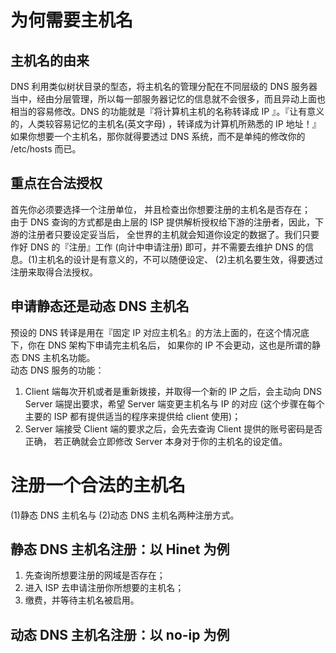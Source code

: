 # 为何需要主机名
## 主机名的由来
DNS 利用类似树状目录的型态，将主机名的管理分配在不同层级的 DNS 服务器当中，经由分层管理，所以每一部服务器记忆的信息就不会很多，而且异动上面也相当的容易修改。DNS 的功能就是『将计算机主机的名称转译成 IP 』。『让有意义的，人类较容易记忆的主机名(英文字母) ，转译成为计算机所熟悉的 IP 地址！』  
如果你想要一个主机名，那你就得要透过 DNS 系统，而不是单纯的修改你的 /etc/hosts 而已。
## 重点在合法授权
首先你必须要选择一个注册单位， 并且检查出你想要注册的主机名是否存在；  
由于 DNS 查询的方式都是由上层的 ISP 提供解析授权给下游的注册者，因此，下游的注册者只要设定妥当后， 全世界的主机就会知道你设定的数据了。我们只要作好 DNS 的『注册』工作 (向计中申请注册) 即可，并不需要去维护 DNS 的信息。(1)主机名的设计是有意义的，不可以随便设定、 (2)主机名要生效，得要透过注册来取得合法授权。
## 申请静态还是动态 DNS 主机名
预设的 DNS 转译是用在『固定 IP 对应主机名』的方法上面的，在这个情况底下，你在 DNS 架构下申请完主机名后， 如果你的 IP 不会更动，这也是所谓的静态 DNS 主机名功能。  
动态 DNS 服务的功能：
1. Client 端每次开机或者是重新拨接，并取得一个新的 IP 之后，会主动向 DNS Server 端提出要求，希望 Server 端变更主机名与 IP 的对应 (这个步骤在每个主要的 ISP 都有提供适当的程序来提供给 client 使用)；
2. Server 端接受 Client 端的要求之后，会先去查询 Client 提供的账号密码是否正确， 若正确就会立即修改 Server 本身对于你的主机名的设定值。

# 注册一个合法的主机名
 (1)静态 DNS 主机名与 (2)动态 DNS 主机名两种注册方式。
 ## 静态 DNS 主机名注册：以 Hinet 为例
1. 先查询所想要注册的网域是否存在；
2. 进入 ISP 去申请注册你所想要的主机名；
3. 缴费，并等待主机名被启用。
## 动态 DNS 主机名注册：以 no-ip 为例